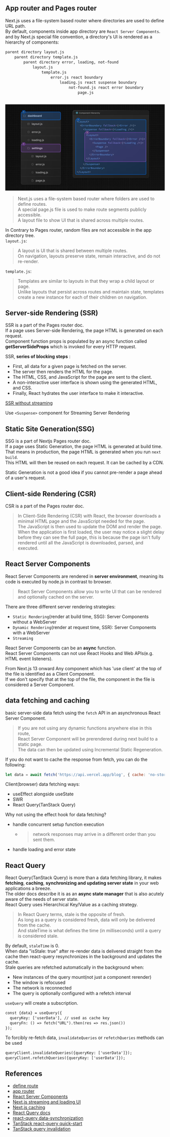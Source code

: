 ## App router and Pages router
Next.js uses a file-system based router where directories are used to define URL path.      
By default, components inside app directory are `React Server Components`.    
and by Next.js special file convention, a directory's UI is rendered as a hierarchy of components:
```
parent directory layout.js   
    parent directory template.js 
        parent directory error, loading, not-found  
            layout.js
                template.js
                    error.js react boundary
                        loading.js react suspense boundary
                            not-found.js react error boundary
                                page.js
                            
```
![nested components](./nextjs-nested-file-conventions-component-hierarchy.jpg)
> Next.js uses a file-system based router where folders are used to define routes.     
> A special page.js file is used to make route segments publicly accessible.     
> A layout file to show UI that is shared across multiple routes.

In Contrary to Pages router, random files are not accessible in the app directory tree.     
`layout.js`:      
> A layout is UI that is shared between multiple routes.      
> On navigation, layouts preserve state, remain interactive, and do not re-render.      

`template.js`:     
> Templates are similar to layouts in that they wrap a child layout or page.       
> Unlike layouts that persist across routes and maintain state, templates create a new instance for each of their children on navigation.   


## Server-side Rendering (SSR)    
SSR is a part of the Pages router doc.     
If a page uses Server-side Rendering, the page HTML is generated on each request.    
Component function props is populated by an async function called **getServerSideProps** which is invoked for every HTTP request.     

SSR, **series of blocking steps** :
- First, all data for a given page is fetched on the server.
- The server then renders the HTML for the page.
- The HTML, CSS, and JavaScript for the page are sent to the client.
- A non-interactive user interface is shown using the generated HTML, and CSS.
- Finally, React hydrates the user interface to make it interactive.

[SSR without streaming](./server-rendering-without-streaming-chart.avif)   

Use `<Suspense>` component for Streaming Server Rendering    

## Static Site Generation(SSG)
SSG is a part of Nextjs Pages router doc.     
If a page uses Static Generation, the page HTML is generated at build time.       
That means in production, the page HTML is generated when you run `next build`.       
This HTML will then be reused on each request. It can be cached by a CDN.     

Static Generation is not a good idea if you cannot pre-render a page ahead of a user's request.    

## Client-side Rendering (CSR)   
CSR is a part of the Pages router doc.     
> In Client-Side Rendering (CSR) with React, the browser downloads a minimal HTML page and the JavaScript needed for the page.        
> The JavaScript is then used to update the DOM and render the page.       
> When the application is first loaded, the user may notice a slight delay before they can see the full page, this is because the page isn't fully rendered until all the JavaScript is downloaded, parsed, and executed.    

## React Server Components     
React Server Components are rendered in **server environment**, meaning its code is executed by node.js in contrast to browser.          
> React Server Components allow you to write UI that can be rendered and optionally cached on the server.     

There are three different server rendering strategies:     
- `Static Rendering`(render at build time, SSG): Server Components without a WebServer
- `Dynamic Rendering`(render at request time, SSR): Server Components with a WebServer
- `Streaming`

React Server Components can be an **async** function.    
React Server Components can not use React Hooks and Web APIs(e.g. HTML event listeners).    

From Next.js 13 onward Any component which has 'use client' at the top of the file is identified as a Client Component.       
If we don't specify that at the top of the file, the component in the file is considered a Server Component.     

## data fetching and caching
basic server-side data fetch using the `fetch` API in an asynchronous React Server Component.
> If you are not using any dynamic functions anywhere else in this route,       
> React Server Component will be prerendered during next build to a static page.       
> The data can then be updated using Incremental Static Regeneration.

If you do not want to cache the response from fetch, you can do the following:    
```jsx
let data = await fetch('https://api.vercel.app/blog', { cache: 'no-store' });
```
Client(browser) data fetching ways:     
- useEffect alongside useState
- SWR
- React Query(TanStack Query)  

Why not using the effect hook for data fetching?     
- handle concurrent setup function execution
    - > network responses may arrive in a different order than you sent them.
- handle loading and error state

## React Query
React Query(TanStack Query) is more than a data fetching library, it makes **fetching**, **caching**, **synchronizing and updating server state** in your web applications a breeze.     
The older docs describe it is as an **async state manager** that is also acutely aware of the needs of server state.      
React Query uses Hierarchical Key/Value as a caching strategy.    
> In React Query terms, stale is the opposite of fresh.      
> As long as a query is considered fresh, data will only be delivered from the cache.       
> And staleTime is what defines the time (in milliseconds) until a query is considered stale.     

By default, `staleTime` is 0.     
When data "isStale: true" after re-render data is delivered straight from the cache then react-query resynchronizes in the background and updates the cache.      
Stale queries are refetched automatically in the background when:
- New instances of the query mount(not just a component rerender)
- The window is refocused
- The network is reconnected
- The query is optionally configured with a refetch interval
 
`useQuery` will create a subscription.     
```tsx
const {data} = useQuery({
  queryKey: ['userData'], // used as cache key
  queryFn: () => fetch("URL").then(res => res.json())
});
```
To forcibly re-fetch data, `invalidateQueries` or `refetchQueries` methods can be used 
```tsx
queryClient.invalidateQueries({queryKey: ['userData']});
queryClient.refetchQueries({queryKey: ['userData']});
```
## References
- [define route](https://nextjs.org/docs/app/building-your-application/routing/defining-routes)
- [app router](https://nextjs.org/docs/app/building-your-application/routing)
- [React Server Components](https://react.dev/reference/rsc/server-components)
- [Next.js streaming and loading UI](https://nextjs.org/docs/app/building-your-application/routing/loading-ui-and-streaming)
- [Next.js caching](https://nextjs.org/docs/app/building-your-application/data-fetching/fetching)
- [React Query docs](https://ui.dev/c/query)
- [react-query data-synchronization](https://ui.dev/c/query/data-synchronization)
- [TanStack react-query quick-start](https://tanstack.com/query/latest/docs/framework/react/quick-start)
- [TanStack query invalidation](https://tanstack.com/query/latest/docs/framework/react/guides/query-invalidation)